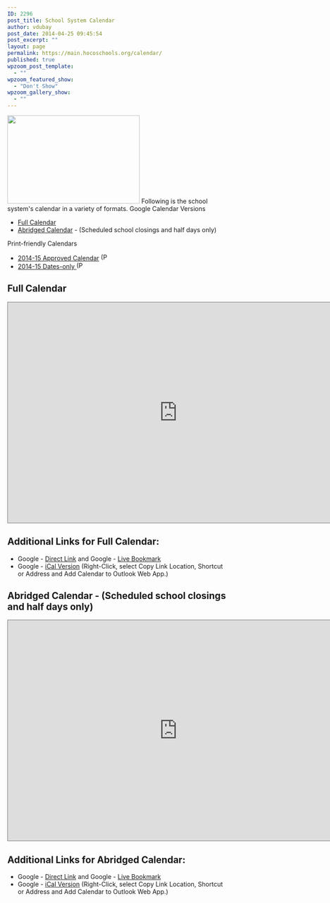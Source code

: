 ```yaml
---
ID: 2296
post_title: School System Calendar
author: vdubay
post_date: 2014-04-25 09:45:54
post_excerpt: ""
layout: page
permalink: https://main.hocoschools.org/calendar/
published: true
wpzoom_post_template:
  - ""
wpzoom_featured_show:
  - "Don't Show"
wpzoom_gallery_show:
  - ""
---
```

<img class="pict" src="/f/news/calendars/calendar_pic1.jpg" alt="" width="300" height="200" border="0" /> Following is the school system's calendar in a variety of formats. Google Calendar Versions
<ul>
	<li><a href="#full">Full Calendar</a></li>
	<li><a href="#abridged">Abridged Calendar</a> - (Scheduled school closings and half days only)</li>
</ul>
Print-friendly Calendars
<ul>
	<li><a href="/f/news/calendars/calendar201415.pdf">2014-15 Approved Calendar</a> <img src="/f/images/bullet-pdf.gif" alt="(PDF)" width="16" height="16" align="bottom" border="0" /></li>
	<li><a href="/f/news/calendars/datesonly201415.pdf" target="_blank">2014-15 Dates-only <img src="/f/images/bullet-pdf.gif" alt="(PDF)" width="16" height="16" align="bottom" border="0" /></a></li>
</ul>
<h2><a name="full"></a>Full Calendar</h2>
<iframe style="border: solid 1px #777;" src="https://www.google.com/calendar/embed?title=Full%20HCPSS%20Calendar&amp;height=500&amp;wkst=1&amp;bgcolor=%23cccccc&amp;src=hcpss.me_qee5j7cneghtpcvu369sk6os94%40group.calendar.google.com&amp;color=%2342104A&amp;ctz=America%2FNew_York" width="767" height="500" frameborder="0" scrolling="no"></iframe>
<h2>Additional Links for Full Calendar:</h2>
<ul>
	<li>Google - <a href="https://www.google.com/calendar/embed?src=hcpss.me_qee5j7cneghtpcvu369sk6os94@group.calendar.google.com&amp;ctz=America/New_York&amp;gsessionid=WLYjVp-RqiT-Q8UH6Hkn3Q" target="_blank">Direct Link</a> and Google - <a href="http://www.google.com/calendar/feeds/hcpss.me_qee5j7cneghtpcvu369sk6os94@group.calendar.google.com/public/basic" target="_blank">Live Bookmark</a></li>
	<li>Google - <a href="http://www.google.com/calendar/ical/hcpss.me_qee5j7cneghtpcvu369sk6os94%40group.calendar.google.com/public/basic.ics" target="_blank">iCal Version</a> (Right-Click, select Copy Link Location, Shortcut or Address and Add Calendar to Outlook Web App.)</li>
</ul>
<h2><a name="abridged"></a>Abridged Calendar - (Scheduled school closings and half days only)</h2>
<iframe style="border: solid 1px #777;" src="https://www.google.com/calendar/embed?title=Abridged%20HCPSS%20Calendar&amp;height=500&amp;wkst=1&amp;bgcolor=%23ffcc99&amp;src=howard.county.public.schools%40gmail.com&amp;color=%23853104&amp;ctz=America%2FNew_York" width="767" height="500" frameborder="0" scrolling="no"></iframe>
<h2>Additional Links for Abridged Calendar:</h2>
<ul>
	<li>Google - <a href="https://www.google.com/calendar/embed?src=howard.county.public.schools%40gmail.com&amp;ctz=America/New_York" target="_blank">Direct Link</a> and Google - <a href="https://www.google.com/calendar/feeds/howard.county.public.schools%40gmail.com/public/basic" target="_blank">Live Bookmark</a></li>
	<li>Google - <a href="https://www.google.com/calendar/ical/howard.county.public.schools%40gmail.com/public/basic.ics" target="_blank">iCal Version</a> (Right-Click, select Copy Link Location, Shortcut or Address and Add Calendar to Outlook Web App.)</li>
</ul>